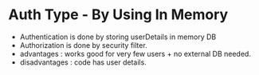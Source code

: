 # Auth Type - By Using In Memory

- Authentication is done by storing userDetails in memory DB
- Authorization is done by security filter.
- advantages : works good for very few users + no external DB needed.
- disadvantages : code has user details. 
 
